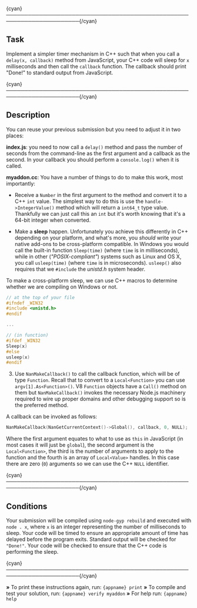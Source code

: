 {cyan}──────────────────────────────────────────────────────────────────────{/cyan}

## Task

Implement a simpler timer mechanism in C++ such that when you call a `delay(x, callback)` method from JavaScript, your C++ code will sleep for `x` milliseconds and then call the `callback` function. The callback should print "Done!" to standard output from JavaScript.

{cyan}──────────────────────────────────────────────────────────────────────{/cyan}

## Description

You can reuse your previous submission but you need to adjust it in two places:

**index.js**: you need to now call a `delay()` method and pass the number of seconds from the command-line as the first argument and a callback as the second. In your callback you should perform a `console.log()` when it is called.

**myaddon.cc**: You have a number of things to do to make this work, most importantly:

* Receive a `Number` in the first argument to the method and convert it to a C++ `int` value. The simplest way to do this is use the `handle->IntegerValue()` method which will return a `int64_t` type value. Thankfully we can just call this an `int` but it's worth knowing that it's a 64-bit integer when converted.


* Make a **sleep** happen. Unfortunately you achieve this differently in C++ depending on your platform, and what's more, you *should* write your native add-ons to be cross-platform compatible. In Windows you would call the built-in function `Sleep(time)` (where `time` is in milliseconds), while in other (*"POSIX-compliant"*) systems such as Linux and OS X, you call `usleep(time)` (where `time` is in microseconds). `usleep()` also requires that we `#include` the *unistd.h* system header.

To make a cross-platform sleep, we can use C++ macros to determine whether we are compiling on Windows or not.

```c++
// at the top of your file
#ifndef _WIN32
#include <unistd.h>
#endif

...

// (in function)
#ifdef _WIN32
Sleep(x)
#else
usleep(x)
#endif
```

3. Use `NanMakeCallback()` to call the callback function, which will be of type `Function`. Recall that to convert to a `Local<Function>` you can use `argv[1].As<Function>()`. V8 `Function` objects have a `Call()` method on them but `NanMakeCallback()` invokes the necessary Node.js machinery required to wire up proper domains and other debugging support so is the preferred method.

A callback can be invoked as follows:

```c++
NanMakeCallback(NanGetCurrentContext()->Global(), callback, 0, NULL);
```

Where the first argument equates to what to use as `this` in JavaScript (in most cases it will just be `global`), the second argument is the `Local<Function>`, the third is the number of arguments to apply to the function and the fourth is an array of `Local<Value>` handles. In this case there are zero (`0`) arguments so we can use the C++ `NULL` identifier.

{cyan}──────────────────────────────────────────────────────────────────────{/cyan}

## Conditions

Your submission will be compiled using `node-gyp rebuild` and executed with `node . x`, where `x` is an integer representing the number of milliseconds to sleep. Your code will be timed to ensure an appropriate amount of time has delayed before the program exits. Standard output will be checked for `"Done!"`. Your code will be checked to ensure that the C++ code is performing the sleep.

{cyan}──────────────────────────────────────────────────────────────────────{/cyan}

 __»__ To print these instructions again, run: `{appname} print`
 __»__ To compile and test your solution, run: `{appname} verify myaddon`
 __»__ For help run: `{appname} help`
